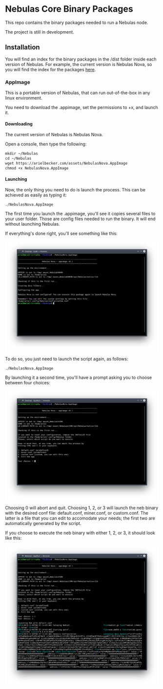# Nebulas Core Binary Packages

This repo contains the binary packages needed to run a Nebulas node.

The project is still in development.

## Installation

You will find an index for the binary packages in the /dist folder inside each version of Nebulas. For example, the current version is Nebulas Nova, so you will find the index for the packages [here](Nova/dist).

### AppImage

This is a portable version of Nebulas, that can run out-of-the-box in any linux environment.

You need to download the .appimage, set the permissions to +x, and launch it.

#### Downloading

The current version of Nebulas is Nebulas Nova.

Open a console, then type the following:

    mkdir ~/Nebulas
    cd ~/Nebulas
    wget https://arielbecker.com/assets/NebulasNova.AppImage
    chmod +x NebulasNova.AppImage

#### Launching

Now, the only thing you need to do is launch the process. This can be achieved as easily as typing it:

    ./NebulasNova.AppImage

The first time you launch the .appimage, you'll see it copies several files to your user folder. Those are config files needed to run the binary. It will end without launching Nebulas.

If everything's done right, you'll see something like this:

![Screenshot of the .appimage launching](screenshot1.png)

To do so, you just need to launch the script again, as follows:

    ./NebulasNova.AppImage

By launching it a second time, you'll have a prompt asking you to choose between four choices:

![Screenshot of the .appimage launching a second time](screenshot2.png)

Choosing 0 will abort and quit. Choosing 1, 2, or 3 will launch the neb binary with the desired conf file: default.conf, miner.conf, or custom.conf. The latter is a file that you can edit to accomodate your needs; the first two are automatically generated by the script.

If you choose to execute the neb binary with either 1, 2, or 3, it should look like this:

![Screenshot of the .appimage launching the neb binary](screenshot3.png)
